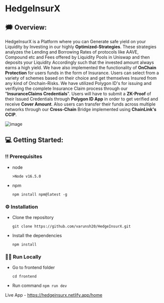 # HedgeInsurX

## :right_anger_bubble: Overview:

HedgeInsurX is a Platform where you can Generate safe yield on your Liquidity by Investing in our highly **Optimized-Strategies**. These strategies analyzes the Lending and Borrowing Rates of protocols like AAVE, Compound etc and Fees offered by Liquidity Pools in Uniswap and then deposits your Liquidity Accordingly such that the invested amount always earns a high yield. We have also implemented the functionality of **OnChain Protection** for users funds in the form of Insurance. Users can select from a variety of schemes based on their choice and get themselves Insured from any kind of Onchain-Risks. We have utilized Polygon ID's for issuing and verifiying the complete Insurance Claim process through our "**InsuranceClaims Credentials**". Users will have to submit a **ZK-Proof** of their Issued Credentials through **Polygon ID App** in order to get verified and receive **Cover Amount**. Also users can transfer their funds across multiple networks through our **Cross-Chain** Bridge implemented using **ChainLink's CCIP**.

![image](https://github.com/varunsh20/HedgeInsurX/assets/62187533/96fa2eda-48e8-4461-a6db-165d0edde4a4)

## :computer: Getting Started:
### :bangbang: Prerequisites
 - node
     ```
     >Node v16.5.0 
     ```
  - npm
    ```
    npm install npm@latest -g
    ```
### :gear: Installation
- Clone the repository
     ```
     git clone https://github.com/varunsh20/HedgeInsurX.git
     ```
- Install the dependencies
  ```
  npm install
  ```
### :running_man: Run Locally
  - Go to frontend folder 
    ```
    cd frontend
    ```
  -  Run command
    ```
    npm run dev
    ```

Live App - https://hedgeinsurx.netlify.app/home
